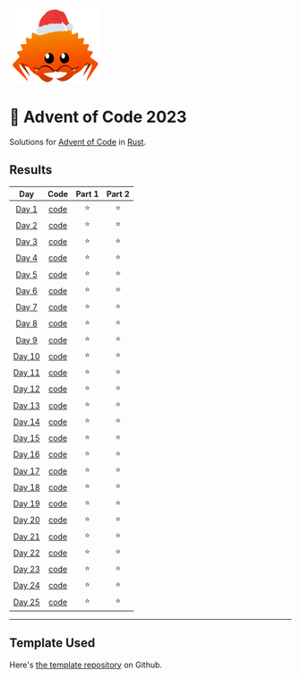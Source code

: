<img src="./.assets/christmas_ferris.png" width="164">

# 🎄 Advent of Code 2023

Solutions for [Advent of Code](https://adventofcode.com/) in [Rust](https://www.rust-lang.org/).

## Results

| Day | Code | Part 1 | Part 2 |
| :---: | :---: | :---: | :---: |
| [Day 1](https://adventofcode.com/2023/day/1) | [code](src/bin/01.rs) | ⭐ | ⭐ |
| [Day 2](https://adventofcode.com/2023/day/2) | [code](src/bin/02.rs) | ⭐ | ⭐ |
| [Day 3](https://adventofcode.com/2023/day/3) | [code](src/bin/03.rs) | ⭐ | ⭐ |
| [Day 4](https://adventofcode.com/2023/day/4) | [code](src/bin/04.rs) | ⭐ | ⭐ |
| [Day 5](https://adventofcode.com/2023/day/5) | [code](src/bin/05.rs) | ⭐ | ⭐ |
| [Day 6](https://adventofcode.com/2023/day/6) | [code](src/bin/06.rs) | ⭐ | ⭐ |
| [Day 7](https://adventofcode.com/2023/day/7) | [code](src/bin/07.rs) | ⭐ | ⭐ |
| [Day 8](https://adventofcode.com/2023/day/8) | [code](src/bin/08.rs) | ⭐ | ⭐ |
| [Day 9](https://adventofcode.com/2023/day/9) | [code](src/bin/09.rs) | ⭐ | ⭐ |
| [Day 10](https://adventofcode.com/2023/day/10) | [code](src/bin/10.rs) | ⭐ | ⭐ |
| [Day 11](https://adventofcode.com/2023/day/11) | [code](src/bin/11.rs) | ⭐ | ⭐ |
| [Day 12](https://adventofcode.com/2023/day/12) | [code](src/bin/12.rs) | ⭐ | ⭐ |
| [Day 13](https://adventofcode.com/2023/day/13) | [code](src/bin/13.rs) | ⭐ | ⭐ |
| [Day 14](https://adventofcode.com/2023/day/14) | [code](src/bin/14.rs) | ⭐ | ⭐ |
| [Day 15](https://adventofcode.com/2023/day/15) | [code](src/bin/15.rs) | ⭐ | ⭐ |
| [Day 16](https://adventofcode.com/2023/day/16) | [code](src/bin/16.rs) | ⭐ | ⭐ |
| [Day 17](https://adventofcode.com/2023/day/17) | [code](src/bin/17.rs) | ⭐ | ⭐ |
| [Day 18](https://adventofcode.com/2023/day/18) | [code](src/bin/18.rs) | ⭐ | ⭐ |
| [Day 19](https://adventofcode.com/2023/day/19) | [code](src/bin/19.rs) | ⭐ | ⭐ |
| [Day 20](https://adventofcode.com/2023/day/20) | [code](src/bin/20.rs) | ⭐ | ⭐ |
| [Day 21](https://adventofcode.com/2023/day/21) | [code](src/bin/21.rs) | ⭐ | ⭐ |
| [Day 22](https://adventofcode.com/2023/day/22) | [code](src/bin/22.rs) | ⭐ | ⭐ |
| [Day 23](https://adventofcode.com/2023/day/23) | [code](src/bin/23.rs) | ⭐ | ⭐ |
| [Day 24](https://adventofcode.com/2023/day/24) | [code](src/bin/24.rs) | ⭐ | ⭐ |
| [Day 25](https://adventofcode.com/2023/day/25) | [code](src/bin/25.rs) | ⭐ | ⭐ |

---

## Template Used

Here's [the template repository](https://github.com/fspoettel/advent-of-code-rust) on Github.

